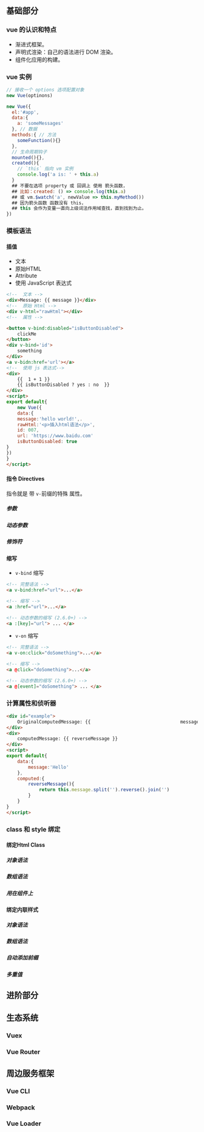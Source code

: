 ## 基础部分

### vue 的认识和特点

-   渐进式框架。
-   声明式渲染：自己的语法进行 DOM 渲染。
-   组件化应用的构建。

### vue 实例

```js
// 接收一个 options 选项配置对象
new Vue(optinons)

new Vue({
  el:'#app',
  data:{
    a: 'someMessages'
  }, // 数据
  methods:{ // 方法
    someFunction(){}
  },
  // 生命周期钩子
  mounted(){},
  created(){
    // `this` 指向 vm 实例
    console.log('a is: ' + this.a)
  }
  ## 不要在选项 property 或 回调上 使用 箭头函数，
  ## 比如：created: () => console.log(this.a)
  ## 或 vm.$watch('a', newValue => this.myMethod())
  ## 因为箭头函数 函数没有 this，
  ## this 会作为变量一直向上级词法作用域查找，直到找到为止。
})
```

### 模板语法

#### 插值

-   文本
-   原始HTML
-   Attribute
-   使用 JavaScript 表达式

```html
<!--  文本 -->
<div>Message: {{ message }}</div>
<!--  原始 Html -->
<div v-html="rawHtml"></div>
<!--  属性 -->

<button v-bind:disabled="isButtonDisabled">
    clickMe
</button>
<div v-bind='id'>
    something
</div>
<a v-bidn:href='url'></a>
<!--  使用 js 表达式-->
<div>
    {{  1 + 1 }}
    {{ isButtonDisabled ? yes : no  }}
</div>
<script>
export default{
    new Vue({
    data:{
    message:'hello world!',.
    rawHtml:'<p>插入html语法</p>',
    id: 007,
    url: 'https://www.baidu.com'
    isButtonDisabled: true
}
})
}
</script>
```

#### 指令 Directives

指令就是 带 `v-`前缀的特殊 属性。

##### 参数

##### 动态参数

##### 修饰符

#### 缩写

-   `v-bind` 缩写

```html
<!-- 完整语法 -->
<a v-bind:href="url">...</a>

<!-- 缩写 -->
<a :href="url">...</a>

<!-- 动态参数的缩写 (2.6.0+) -->
<a :[key]="url"> ... </a>
```

-   `v-on` 缩写

```html
<!-- 完整语法 -->
<a v-on:click="doSomething">...</a>

<!-- 缩写 -->
<a @click="doSomething">...</a>

<!-- 动态参数的缩写 (2.6.0+) -->
<a @[event]="doSomething"> ... </a>
```

### 计算属性和侦听器

```html
<div id="example">
    OriginalComputedMessage: {{ 								message.split('').reverse().join('') }}
</div>
<div>
	computedMessage: {{ reverseMessage }}
</div>
<script>
export default{
    data:{
        message:'Hello'
    },
    computed:{
        reverseMessage(){
            return this.message.split('').reverse().join('')
        }
    }
}
</script>
```

### class 和 style 绑定

#### 绑定Html Class

##### 对象语法

##### 数组语法

##### 用在组件上

#### 绑定内联样式

##### 对象语法

##### 数组语法

##### 自动添加前缀

##### 多重值

## 进阶部分

## 生态系统

### Vuex

### Vue Router

## 周边服务框架

### Vue CLI

### Webpack

### Vue Loader
